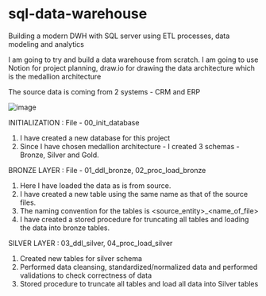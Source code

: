 # sql-data-warehouse
Building a modern DWH with SQL server using ETL processes, data modeling and analytics

I am going to try and build a data warehouse from scratch.
I am going to use Notion for project planning, draw.io for drawing the data architecture which is the medallion architecture

The source data is coming from 2 systems - CRM and ERP

![image](https://github.com/user-attachments/assets/fc0cc881-09e6-4478-98e8-891ebb52e48b)





INITIALIZATION : File - 00_init_database
1. I have created a new database for this project
2. Since I have chosen medallion architecture - I created 3 schemas - Bronze, Silver and Gold.

   
BRONZE LAYER : File - 01_ddl_bronze, 02_proc_load_bronze
1. Here I have loaded the data as is from source.
2. I have created a new table using the same name as that of the source files.
3. The naming convention for the tables is <source_entity>_<name_of_file>
4. I have created a stored procedure for truncating all tables and loading the data into bronze tables.

SILVER LAYER : 03_ddl_silver, 04_proc_load_silver
1. Created new tables for silver schema
2. Performed data cleansing, standardized/normalized data and performed validations to check correctness of data
3. Stored procedure to truncate all tables and load all data into Silver tables
